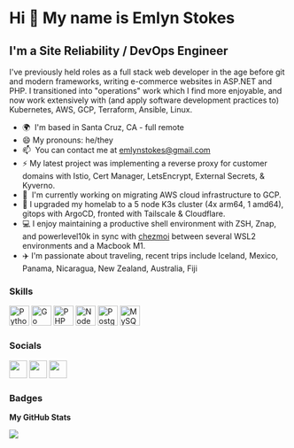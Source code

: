 <!--
**eastokes/eastokes** is a ✨ _special_ ✨ repository because its `README.md` (this file) appears on your GitHub profile.

Here are some ideas to get you started:

- 🔭 I’m currently working on ...
- 🌱 I’m currently learning ...
- 👯 I’m looking to collaborate on ...
- 🤔 I’m looking for help with ...
- 💬 Ask me about ...
- 📫 How to reach me: ...
- 😄 Pronouns: ...
- ⚡ Fun fact: ...
-->

Hi 👋 My name is Emlyn Stokes
=============================

I'm a Site Reliability / DevOps Engineer
----------------------------------------

I've previously held roles as a full stack web developer in the age before git and modern frameworks, writing e-commerce websites in ASP.NET and PHP. I transitioned into "operations" work which I find more enjoyable, and now work extensively with (and apply software development practices to) Kubernetes, AWS, GCP, Terraform, Ansible, Linux.

* 🌍  I'm based in Santa Cruz, CA - full remote
* 😄  My pronouns: he/they
* 📫  You can contact me at [emlynstokes@gmail.com](mailto:emlynstokes@gmail.com)
* ⚡  My latest project was implementing a reverse proxy for customer domains with Istio, Cert Manager, LetsEncrypt, External Secrets, & Kyverno.
* 🚀  I'm currently working on migrating AWS cloud infrastructure to GCP.
* 🌱  I upgraded my homelab to a 5 node K3s cluster (4x arm64, 1 amd64), gitops with ArgoCD, fronted with Tailscale & Cloudflare. 
* 💻  I enjoy maintaining a productive shell environment with ZSH, Znap, and powerlevel10k in sync with [chezmoi](https://www.chezmoi.io/) between several WSL2 environments and a Macbook M1.
* ✈️  I'm passionate about traveling, recent trips include Iceland, Mexico, Panama, Nicaragua, New Zealand, Australia, Fiji

### Skills


<p align="left">
<a href="https://www.python.org/" target="_blank" rel="noreferrer"><img src="https://raw.githubusercontent.com/danielcranney/readme-generator/main/public/icons/skills/python-colored.svg" width="36" height="36" alt="Python" /></a>
<a href="https://go.dev/doc/" target="_blank" rel="noreferrer"><img src="https://raw.githubusercontent.com/danielcranney/readme-generator/main/public/icons/skills/go-colored.svg" width="36" height="36" alt="Go" /></a>
<a href="https://www.php.net/" target="_blank" rel="noreferrer"><img src="https://raw.githubusercontent.com/danielcranney/readme-generator/main/public/icons/skills/php-colored.svg" width="36" height="36" alt="PHP" /></a>
<a href="https://nodejs.org/en/" target="_blank" rel="noreferrer"><img src="https://raw.githubusercontent.com/danielcranney/readme-generator/main/public/icons/skills/nodejs-colored.svg" width="36" height="36" alt="NodeJS" /></a>
<a href="https://www.postgresql.org/" target="_blank" rel="noreferrer"><img src="https://raw.githubusercontent.com/danielcranney/readme-generator/main/public/icons/skills/postgresql-colored.svg" width="36" height="36" alt="PostgreSQL" /></a>
<a href="https://www.mysql.com/" target="_blank" rel="noreferrer"><img src="https://raw.githubusercontent.com/danielcranney/readme-generator/main/public/icons/skills/mysql-colored.svg" width="36" height="36" alt="MySQL" /></a>
</p>


### Socials

<p align="left"> <a href="https://www.dev.to/eastokes" target="_blank" rel="noreferrer"><img src="https://raw.githubusercontent.com/danielcranney/readme-generator/main/public/icons/socials/devdotto.svg" width="32" height="32" /></a> <a href="https://www.github.com/eastokes" target="_blank" rel="noreferrer"><img src="https://raw.githubusercontent.com/danielcranney/readme-generator/main/public/icons/socials/github.svg" width="32" height="32" /></a> <a href="https://www.linkedin.com/in/eastokes" target="_blank" rel="noreferrer"><img src="https://raw.githubusercontent.com/danielcranney/readme-generator/main/public/icons/socials/linkedin.svg" width="32" height="32" /></a></p>

### Badges

<b>My GitHub Stats</b>

<a href="http://www.github.com/eastokes"><img src="https://github-readme-streak-stats.herokuapp.com/?user=eastokes&stroke=ffffff&background=1c1917&ring=0891b2&fire=0891b2&currStreakNum=ffffff&currStreakLabel=0891b2&sideNums=ffffff&sideLabels=ffffff&dates=ffffff&hide_border=true" /></a>

